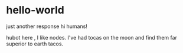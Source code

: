 # hello-world
just another response
hi humans!

hubot here , I like nodes.
I've had tocas on the moon and find them far superior to earth tacos.
